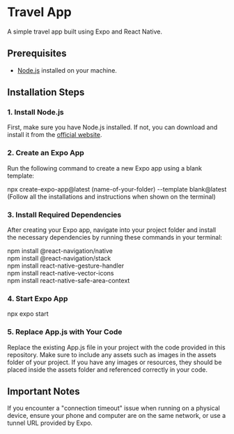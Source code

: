 # Travel App
A simple travel app built using Expo and React Native.

## Prerequisites
- [Node.js](https://nodejs.org/) installed on your machine.

## Installation Steps

### 1. Install Node.js
First, make sure you have Node.js installed. If not, you can download and install it from the [official website](https://nodejs.org/).

### 2. Create an Expo App
Run the following command to create a new Expo app using a blank template:

npx create-expo-app@latest (name-of-your-folder) --template blank@latest <br>
(Follow all the installations and instructions when shown on the terminal)

### 3. Install Required Dependencies
After creating your Expo app, navigate into your project folder and install the necessary dependencies by running these commands in your terminal: <br>

npm install @react-navigation/native <br>
npm install @react-navigation/stack <br>
npm install react-native-gesture-handler <br>
npm install react-native-vector-icons <br>
npm install react-native-safe-area-context <br>

### 4. Start Expo App
npx expo start

### 5. Replace App.js with Your Code
Replace the existing App.js file in your project with the code provided in this repository. Make sure to include any assets such as images in the assets folder of your project.
If you have any images or resources, they should be placed inside the assets folder and referenced correctly in your code.

## Important Notes
If you encounter a "connection timeout" issue when running on a physical device, ensure your phone and computer are on the same network, or use a tunnel URL provided by Expo.

